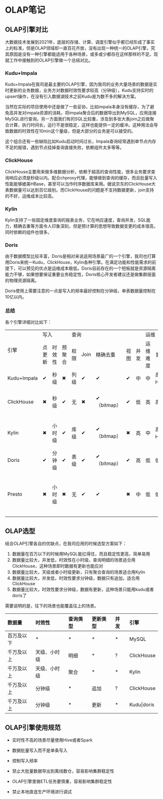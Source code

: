 # OLAP笔记

## OLAP引擎对比

大数据技术发展到2021年，底层的存储、计算、调度引擎似乎都已经形成了事实上的标准，但是OLAP领域却一直百花齐放，没有出现一种统一的OLAP引擎，究其原因是没有一种引擎都能适用于各种场景，或多或少都存在这样那样的不足。现就工作中接触到的OLAP引擎做一个总结对比。

### Kudu+Impala

Kudu+Impala在我司是最主要的OLAP引擎，因为我司的业务大量场景的数据是实时更新的业务数据，业务方对数据时效性要求较高（分钟级），Kudu支持实时的upsert操作，在没有引入数据湖技术之前Kudu是为数不多的解决方案。

当然在实际的项目使用中还是做了一些妥协，比如impala本身没有缓存，为了避免高并发对impala资源的消耗，将impala聚合后的数据导出到MySQL，应用连接MySQL进行查询。另一方面我们有的SQL比较重，涉及到多张大表join之后做聚合计算，执行时间长，运行不是很稳定，这样也能提供一定的缓冲。这种用法会导致数据的时效性在10min这个量级，但是大部分的业务是可以接受的。

这个组合还有一些缺陷比如Kudu启动时间过长，Impala查询经常遇到单节点内存不足的报错，遇到节点挂掉查询直接失败，依赖组件太多等等。

### ClickHouse

ClickHouse主要用来做多维数据分析，依赖于超高的查询性能，很多业务要求查询响应必须是秒级以内。配合chproxy代理，能够做到查询的缓存，而且批量写入性能能够媲美HBase，甚至可以当作时序数据库来用。据说京东的ClickHouse大表数据量可以达到百亿级别。而ClickHouse的问题是不支持数据更新，join支持的不好，运维成本比较高。

### Kylin

Kylin支持了一些固定维度查询的报表业务，它在响应速度，查询并发，SQL能力，精确去重等方面令人印象深刻，但是预计算的思想导致数据变更的成本很高，同时依赖的组件也很多。

### Doris

由于数据模型比较丰富，Doris是相对来说适用场景最广的一个引擎，我司也打算用Doris来统一Kudu，ClickHouse，Kylin各种引擎。在满足功能和性能需求的前提下，可以预见的优点是运维成本极低。Doris目前存在的一个短板就是资源隔离能力不够，如果想要保证重要业务稳定性，Doris核心开发者建议还是做集群层面的物理资源隔离。

Doris使用上需要注意的一点是写入的频率最好控制在分钟级，单表数据量控制在10亿以内。

### 总结

各个引擎详细对比如下：

<table> 
  <tr> 
   <td rowspan="2">引擎</td> 
   <td colspan="3">写入</td> 
   <td colspan="5">查询</td> 
   <td colspan="2">运维</td> 
   <td rowspan="2">适用场景</td> 
  </tr> 
  <tr> 
   <td>点更新</td> 
   <td>时效性</td> 
   <td>预聚合</td> 
   <td>权限</td> 
   <td>Join</td> 
   <td>精确去重</td> 
   <td>视图</td> 
   <td>并发</td> 
   <td>运维难度</td> 
   <td>复杂度</td> 
  </tr> 
  <tr> 
   <td>Kudu+Impala</td> 
   <td>✔</td> 
   <td>秒级</td> 
   <td>✖</td> 
   <td>列级</td> 
   <td>✔</td> 
   <td>✔</td> 
   <td>✔</td> 
   <td>中</td> 
   <td>中</td> 
   <td>高（依赖Hive,Sentry,zk...）</td> 
   <td>实时olap</td> 
  </tr> 
  <tr> 
   <td>ClickHouse</td> 
   <td>✖</td> 
   <td>秒级</td> 
   <td>✔</td> 
   <td>无</td> 
   <td>✖</td> 
   <td>✔（bitmap）</td> 
   <td>✔</td> 
   <td>低</td> 
   <td>高</td> 
   <td>高（依赖zk）</td> 
   <td>单表，日志分析</td> 
  </tr> 
  <tr> 
   <td>Kylin</td> 
   <td>✖</td> 
   <td>小时级</td> 
   <td>✔</td> 
   <td>库级</td> 
   <td>✔</td> 
   <td>✔（bitmap）</td> 
   <td>✖</td> 
   <td>高</td> 
   <td>中</td> 
   <td>高（依赖HBase，Hive, HDFS）</td> 
   <td>固定维度预计算</td> 
  </tr> 
  <tr> 
   <td>Doris</td> 
   <td>✔</td> 
   <td>分钟级</td> 
   <td>✔</td> 
   <td>表级</td> 
   <td>✔</td> 
   <td>✔（bitmap）</td> 
   <td>✔</td> 
   <td>高</td> 
   <td>低</td> 
   <td>低</td> 
   <td>实时olap</td> 
  </tr> 
  <tr> 
   <td>Presto</td> 
   <td>✖</td> 
   <td>小时级</td> 
   <td>✖</td> 
   <td>无</td> 
   <td>✔</td> 
   <td>✔</td> 
   <td>✖</td> 
   <td>中</td> 
   <td>低</td> 
   <td>低</td> 
   <td>Hive查询加速，多数据源</td> 
  </tr> 
</table>

## OLAP选型

结合OLAP引擎各自的优缺点，在我司应用的时候选型方案如下：

1. 数据量在百万以下的时候用MySQL能扛得住，而且稳定性更高，简单易用
2. 数据量比较大，并发低，时效性在小时级，查询明细的场景适合用ClickHouse，这种场景即时数据有更新也能应对
3. 数据量比较大，天级或者小时级更新，只有聚合查询的场景适合用Kylin
4. 数据量比较大，并发低，时效性要求分钟级，数据只有追加，适合用ClickHouse
5. 数据量比较大，时效性要求分钟级，数据有更新，这种场景只能用kudu或者doris了

需要说明的是，往下的场景也能覆盖往上的场景。

| 数据量     | 时效性       | 查询类型 | 更新类型 | 并发 | 引擎        |
| :--------- | :----------- | :------- | :------- | :--- | :---------- |
| 百万及以下 | *            | *        | *        | *    | MySQL       |
| 千万及以上 | 天级、小时级 | 明细     | *        | ?    | ClickHouse  |
| 千万及以上 | 天级、小时级 | 聚合     | *        | *    | Kylin       |
| 千万及以上 | 分钟级       | *        | 追加     | ?    | ClickHouse  |
| 千万及以上 | 分钟级       | *        | 更新     | *    | Kudu\|doris |

## OLAP引擎使用规范

- 实时性不高的场景尽量使用Hive或者Spark
- 数据批量写入而不是单条写入

- 控制写入频率

- 禁止大批量数据导出到离线数仓，容易影响集群稳定性

- OLAP引擎里做ETL任务要慎重，容易影响集群稳定性
- 禁止本地直连生产环境进行调试

